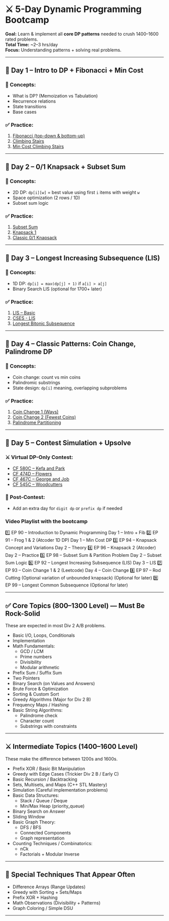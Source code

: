 
# ⚔️ 5-Day Dynamic Programming Bootcamp

**Goal:** Learn & implement all **core DP patterns** needed to crush 1400–1600 rated problems.  
**Total Time:** ~2–3 hrs/day  
**Focus:** Understanding patterns + solving real problems.

---

## 📅 **Day 1 – Intro to DP + Fibonacci + Min Cost**

### 🧠 Concepts:
- What is DP? (Memoization vs Tabulation)
- Recurrence relations
- State transitions
- Base cases

### ✅ Practice:
1. [Fibonacci (top-down & bottom-up)](https://codeforces.com/problemset/problem/365/A)
2. [Climbing Stairs](https://leetcode.com/problems/climbing-stairs/)
3. [Min Cost Climbing Stairs](https://leetcode.com/problems/min-cost-climbing-stairs/)

---

## 📅 **Day 2 – 0/1 Knapsack + Subset Sum**

### 🧠 Concepts:
- 2D DP: `dp[i][w]` = best value using first `i` items with weight `w`
- Space optimization (2 rows / 1D)
- Subset sum logic

### ✅ Practice:
1. [Subset Sum](https://atcoder.jp/contests/dp/tasks/dp_d)
2. [Knapsack 1](https://cses.fi/problemset/task/0)
3. [Classic 0/1 Knapsack](https://atcoder.jp/contests/dp/tasks/dp_b)

---

## 📅 **Day 3 – Longest Increasing Subsequence (LIS)**

### 🧠 Concepts:
- 1D DP: `dp[i] = max(dp[j] + 1)` if `a[i] > a[j]`
- Binary Search LIS (optional for 1700+ later)

### ✅ Practice:
1. [LIS – Basic](https://atcoder.jp/contests/dp/tasks/dp_l)
2. [CSES - LIS](https://cses.fi/problemset/task/1145/)
3. [Longest Bitonic Subsequence](https://www.geeksforgeeks.org/longest-bitonic-subsequence/)

---

## 📅 **Day 4 – Classic Patterns: Coin Change, Palindrome DP**

### 🧠 Concepts:
- Coin change: count vs min coins
- Palindromic substrings
- State design: `dp[i]` meaning, overlapping subproblems

### ✅ Practice:
1. [Coin Change 1 (Ways)](https://leetcode.com/problems/coin-change-ii/)
2. [Coin Change 2 (Fewest Coins)](https://leetcode.com/problems/coin-change/)
3. [Palindrome Partitioning](https://leetcode.com/problems/palindrome-partitioning/)

---

## 📅 **Day 5 – Contest Simulation + Upsolve**

### ⚔️ Virtual DP-Only Contest:
- [CF 580C – Kefa and Park](https://codeforces.com/problemset/problem/580/C)
- [CF 474D – Flowers](https://codeforces.com/problemset/problem/474/D)
- [CF 467C – George and Job](https://codeforces.com/problemset/problem/467/C)
- [CF 545C – Woodcutters](https://codeforces.com/problemset/problem/545/C)

### 🔄 Post-Contest:
- Add an extra day for `digit dp` or `prefix dp` if needed

### Video Playlist with the bootcamp

1️⃣ EP 90 – Introduction to Dynamic Programming Day 1 – Intro + Fib
2️⃣ EP 91 – Frog 1 & 2 (Atcoder 1D DP)  Day 1 – Min Cost DP
3️⃣ EP 94 – Knapsack Concept and Variations Day 2 – Theory
4️⃣ EP 96 – Knapsack 2 (Atcoder)  Day 2 – Practice
5️⃣ EP 98 – Subset Sum & Partition Problem  Day 2 – Subset Sum Logic
6️⃣ EP 92 – Longest Increasing Subsequence (LIS)  Day 3 – LIS
7️⃣ EP 93 – Coin Change 1 & 2 (Leetcode)  Day 4 – Coin Change
8️⃣ EP 97 – Rod Cutting (Optional variation of unbounded knapsack) (Optional for later) 
9️⃣ EP 99 – Longest Common Subsequence (Optional for later) 

--- 

## ✅ Core Topics (800–1300 Level) — Must Be Rock-Solid

These are expected in most Div 2 A/B problems.

- Basic I/O, Loops, Conditionals
- Implementation
- Math Fundamentals:
  - GCD / LCM
  - Prime numbers
  - Divisibility
  - Modular arithmetic
- Prefix Sum / Suffix Sum
- Two Pointers
- Binary Search (on Values and Answers)
- Brute Force & Optimization
- Sorting & Custom Sort
- Greedy Algorithms (Major for Div 2 B)
- Frequency Maps / Hashing
- Basic String Algorithms:
  - Palindrome check
  - Character count
  - Substrings with constraints

---

## ⚔️ Intermediate Topics (1400–1600 Level)

These make the difference between 1200s and 1600s.

- Prefix XOR / Basic Bit Manipulation
- Greedy with Edge Cases (Trickier Div 2 B / Early C)
- Basic Recursion / Backtracking
- Sets, Multisets, and Maps (C++ STL Mastery)
- Simulation (Careful implementation problems)
- Basic Data Structures:
  - Stack / Queue / Deque
  - Min/Max Heap (priority_queue)
- Binary Search on Answer
- Sliding Window
- Basic Graph Theory:
  - DFS / BFS
  - Connected Components
  - Graph representation
- Counting Techniques / Combinatorics:
  - nCk
  - Factorials + Modular Inverse

---

## 🎯 Special Techniques That Appear Often

- Difference Arrays (Range Updates)
- Greedy with Sorting + Sets/Maps
- Prefix XOR + Hashing
- Math Observations (Divisibility + Patterns)
- Graph Coloring / Simple DSU

---
